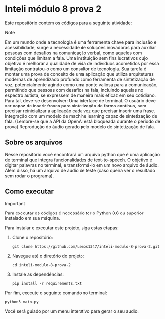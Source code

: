 # Inteli módulo 8 prova 2
Este repositório contém os códigos para a seguinte atividade:

> [!NOTE]
> Em um mundo onde a tecnologia é uma ferramenta chave para inclusão e acessibilidade, surge a necessidade de soluções inovadoras para auxiliar pessoas com desafios na comunicação verbal, como aqueles com condições que limitam a fala. Uma instituição sem fins lucrativos cujo objetivo é melhorar a qualidade de vida de indivíduos acometidos por essa limitação contratou-o como um consultor de tecnologia. Sua tarefa é montar uma prova de conceito de uma aplicação que utiliza arquiteturas modernas de aprendizado profundo como ferramenta de sintetização de voz, potencialmente agindo como uma ponte valiosa para a comunicação, permitindo que pessoas com desafios na fala, incluindo aquelas no espectro autista, se expressem de maneira mais eficaz em seu cotidiano. Para tal, deve-se desenvolver: Uma interface de terminal. O usuário deve ser capaz de inserir frases para sintetização de forma contínua, sem precisar reinicializar a aplicação cada vez que precisar inserir uma frase. Integração com um modelo de machine learning capaz de sintetização de fala. (Lembre-se que a API da OpenAI está bloqueada durante o período de prova) Reprodução do áudio gerado pelo modelo de sintetização de fala.

## Sobre os arquivos

Nesse repositório você encontrará um arquivo python que é uma aplicação de terminal que integra funcionalidades de text-to-speech. O objetivo é digitar palavras no terminal, e transformá-lo em um novo arquivo de áudio. Além disso, há um arquivo de audio de teste (caso queira ver o resultado sem rodar o programa).

## Como executar

> [!IMPORTANT]
> Para executar os códigos é necessário ter o Python 3.6 ou superior instalado em sua máquina.

Para instalar e executar este projeto, siga estas etapas:

1. Clone o repositório:

   ```
   git clone https://github.com/Lemos1347/inteli-modulo-8-prova-2.git
   ```

2. Navegue até o diretório do projeto:

   ```
   cd inteli-modulo-8-prova-2
   ```

3. Instale as dependências:

   ```
   pip install -r requirements.txt
   ```

Por fim, execute o seguinte comando no terminal:

```
python3 main.py
```

Você será guiado por um menu interativo para gerar o seu audio.
